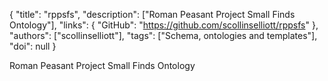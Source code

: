 {
  "title": "rppsfs",
  "description": ["Roman Peasant Project Small Finds Ontology"],
  "links": {
    "GitHub": "https://github.com/scollinselliott/rppsfs"
  },
  "authors": ["scollinselliott"],
  "tags": ["Schema, ontologies and templates"],
  "doi": null
}

<!-- Generated by csv2md.R – do not edit by hand -->

Roman Peasant Project Small Finds Ontology